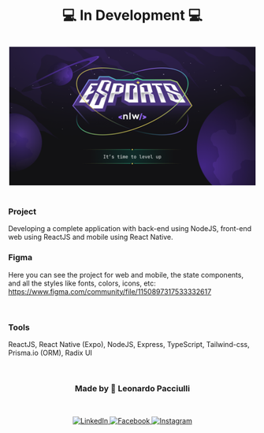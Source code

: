 <h1 align="center">
<br>
💻 In Development 💻
</h1>

<br>

<div align="center">
<img src="./mobile/assets/esp.png" width="500">
</div>

<br>

### Project
Developing a complete application with back-end using NodeJS, front-end web using ReactJS and mobile using React Native.

### Figma
Here you can see the project for web and mobile, the state components, and all the styles like fonts, colors, icons, etc: https://www.figma.com/community/file/1150897317533332617

<br>

### Tools
ReactJS, React Native (Expo), NodeJS, Express, TypeScript, Tailwind-css, Prisma.io (ORM), Radix UI

<br>

<h3 align="center">
  Made by 🚀 Leonardo Pacciulli
</h3>

<br>

<p align="center">
  <a href="https://www.linkedin.com/in/leonardo-pacciulli">
    <img alt="LinkedIn" src="https://img.shields.io/badge/LinkedIn-/in/leonardopacciulli-0e76a8?style=flat&logoColor=white&logo=linkedin">
  </a>
  <a href="https://www.facebook.com/paculli">
    <img alt="Facebook" src="https://img.shields.io/badge/Facebook-/LeonardoPacciulli-1778F2?style=flat&logoColor=white&logo=facebook">
  </a>
  <a href="https://www.instagram.com/leopacciulli/">
    <img alt="Instagram" src="https://img.shields.io/badge/Instagram-@leopacciulli-833AB4?style=flat&logoColor=white&logo=instagram">
  </a>
</p>
